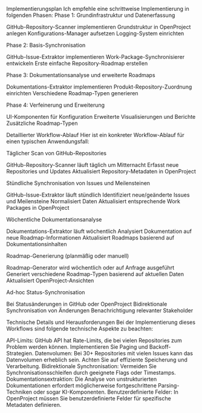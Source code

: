 Implementierungsplan
Ich empfehle eine schrittweise Implementierung in folgenden Phasen:
Phase 1: Grundinfrastruktur und Datenerfassung

GitHub-Repository-Scanner implementieren
Grundstruktur in OpenProject anlegen
Konfigurations-Manager aufsetzen
Logging-System einrichten

Phase 2: Basis-Synchronisation

GitHub-Issue-Extraktor implementieren
Work-Package-Synchronisierer entwickeln
Erste einfache Repository-Roadmap erstellen

Phase 3: Dokumentationsanalyse und erweiterte Roadmaps

Dokumentations-Extraktor implementieren
Produkt-Repository-Zuordnung einrichten
Verschiedene Roadmap-Typen generieren

Phase 4: Verfeinerung und Erweiterung

UI-Komponenten für Konfiguration
Erweiterte Visualisierungen und Berichte
Zusätzliche Roadmap-Typen

Detaillierter Workflow-Ablauf
Hier ist ein konkreter Workflow-Ablauf für einen typischen Anwendungsfall:

Täglicher Scan von GitHub-Repositories

GitHub-Repository-Scanner läuft täglich um Mitternacht
Erfasst neue Repositories und Updates
Aktualisiert Repository-Metadaten in OpenProject


Stündliche Synchronisation von Issues und Meilensteinen

GitHub-Issue-Extraktor läuft stündlich
Identifiziert neue/geänderte Issues und Meilensteine
Normalisiert Daten
Aktualisiert entsprechende Work Packages in OpenProject


Wöchentliche Dokumentationsanalyse

Dokumentations-Extraktor läuft wöchentlich
Analysiert Dokumentation auf neue Roadmap-Informationen
Aktualisiert Roadmaps basierend auf Dokumentationsinhalten


Roadmap-Generierung (planmäßig oder manuell)

Roadmap-Generator wird wöchentlich oder auf Anfrage ausgeführt
Generiert verschiedene Roadmap-Typen basierend auf aktuellen Daten
Aktualisiert OpenProject-Ansichten


Ad-hoc Status-Synchronisation

Bei Statusänderungen in GitHub oder OpenProject
Bidirektionale Synchronisation von Änderungen
Benachrichtigung relevanter Stakeholder



Technische Details und Herausforderungen
Bei der Implementierung dieses Workflows sind folgende technische Aspekte zu beachten:

API-Limits: GitHub API hat Rate-Limits, die bei vielen Repositories zum Problem werden können. Implementieren Sie Paging und Backoff-Strategien.
Datenvolumen: Bei 30+ Repositories mit vielen Issues kann das Datenvolumen erheblich sein. Achten Sie auf effiziente Speicherung und Verarbeitung.
Bidirektionale Synchronisation: Vermeiden Sie Synchronisationsschleifen durch geeignete Flags oder Timestamps.
Dokumentationsextraktion: Die Analyse von unstrukturierten Dokumentationen erfordert möglicherweise fortgeschrittene Parsing-Techniken oder sogar KI-Komponenten.
Benutzerdefinierte Felder: In OpenProject müssen Sie benutzerdefinierte Felder für spezifische Metadaten definieren.
